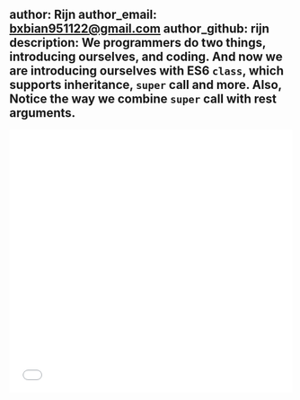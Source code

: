 author: Rijn
author_email: bxbian951122@gmail.com
author_github: rijn
description: We programmers do two things, introducing ourselves, and coding. And now we are introducing ourselves with ES6 `class`, which supports inheritance, `super` call and more. Also, Notice the way we combine `super` call with rest arguments.
---

<iframe height='467' scrolling='no' src='//codepen.io/tjwudi/embed/NqdmaX/?height=467&theme-id=15620&default-tab=js' frameborder='no' allowtransparency='true' allowfullscreen='true' style='width: 100%;'>See the Pen <a href='http://codepen.io/tjwudi/pen/NqdmaX/'>EPP.Classes</a> by John Wu (<a href='http://codepen.io/tjwudi'>@tjwudi</a>) on <a href='http://codepen.io'>CodePen</a>.
</iframe>